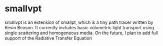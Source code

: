 smallvpt
========

smallvpt is an extension of smallpt, which is a tiny path tracer written by Kevin Beason. It currently includes basic volumetric light transport using single scattering and homogeneous media. On the future, I plan to add full support of the Radiative Transfer Equation
